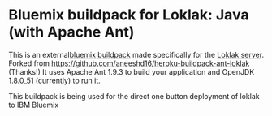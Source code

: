 Bluemix buildpack for Loklak: Java (with Apache Ant)
===================================================

This is an external[bluemix buildpack](https://console.ng.bluemix.net/docs/cfapps/byob.html) made specifically for the [Loklak server](https://github.com/loklak/loklak_server). Forked from https://github.com/aneeshd16/heroku-buildpack-ant-loklak (Thanks!)
It uses Apache Ant 1.9.3 to build your application and OpenJDK 1.8.0_51 (currently) to run it.

This buildpack is being used for the direct one button deployment of loklak to IBM Bluemix
